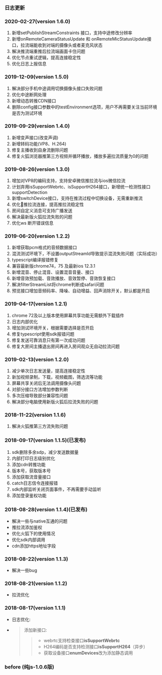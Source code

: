 ### 日志更新

### 2020-02-27(version 1.6.0)
 1. 新增setPublishStreamConstraints 接口，支持中途修改分辨率
 2. 新增onRemoteCameraStatusUpdate 和 onRemoteMicStatusUpdate接口，拉流端能收到对端的摄像头或者麦克风状态
 3. 解决推流端重推后拉流端画面卡住问题
 4. 优化节点重试逻辑，提高连接稳定性
 5. 优化日志上报信息

### 2019-12-09(version 1.5.0)
 1. 解决部分手机中途调用切换摄像头接口失败问题
 2. 优化中途断网处理
 3. 新增动态转推CDN接口
 4. 删除config接口参数中的testEnvironment选项，用户不再需要关注当前环境是否为测试环境

### 2019-09-29(version 1.4.0)
 1. 新增变声接口(改变声调)
 2. 新增转码功能(VP8、H.264)
 3. 修复主播收到自身流删除问题
 4. 修复火狐浏览器推第三方视频并循环播放，播放多遍拉流质量为0的问题

### 2019-08-26(version 1.3.0)
 1. 增加对VP8的编码支持，支持安卓微信推拉流与ios微信拉流
 2. 计划弃用isSupportWebrtc、isSupportH264接口，新增统一检测性接口supportDetection
 3. 新增switchDevice接口，支持在推流过程中切换设备，无需重新推流
 4. 优化推拉流连接，提高推拉流稳定性
 5. 房间自定义消息可支持广播发送
 6. 解决最新版火狐拉流失败的问题
 7. 优化ws 断开错误信息

### 2019-06-20(version 1.2.2)
 1. 新增获取pcm格式的音频数据接口
 2. 混流测试环境下，不设置outputStreamId导致提示混流失败问题（实际成功）
 4. typescript编译报错修复
 5. 兼容最新版chrome74，75 及最新ios 12.3.1
 6. 新增混音、停止混音、设置混音音量、接口
 7. 新增音效预加载、音效播放、音效暂停、音效恢复接口
 8. 解决filterStreamList将chrome判断成safari问题
 9. 预览接口增加音频码率、降噪、自动增益、回声消除开关，默认都是开启

### 2019-04-17(version 1.2.1)
 1.  chrome 72及以上版本使用屏幕共享功能无需额外下载插件
 2.  日志内部优化
 3.  增加测试环境开关，根据需要选择是否开启
 4.  修复typescript使用sdk报错问题
 5.  修复发送可靠消息只有第一次成功问题
 6.  修复大房间主播退出房间再进入房间观众无自动拉流问题

### 2019-02-13(version 1.2.0)
 1.  减少单次日志发送量，提高连接稳定性
 2.  新加视频录制，下载，视频截图，筛选流等功能
 3.  屏幕共享关闭后无法调用摄像头问题
 4.  对部分接口方法增加参数判断
 5.  多次压缩导致部分兼容性问题
 6.  解决部分电脑使用新版火狐后拉流失败的问题

### 2018-11-22(version 1.1.6)
 1.  解决火狐推第三方流失败问题

### 2018-09-17(version 1.1.5)(已发布)
 1.  sdk删除多余sdp，减少发送数据量
 2.  内部打印日志级别优化
 3.  添加cdn转推功能
 4.  版本号，获取版本号
 5.  添加获取流音量接口
 6.  catch日志信令连接报错
 7.  sdk内部监听关闭页面事件，不再需要手动监听
 8.  添加登录鉴权功能

### 2018-08-28(version 1.1.4)(已发布)
* 解决一些与native互通的问题
* 推拉流添加鉴权
* 优化火狐下的使用情况
* 优化sdk内部调用
* cdn添加https地址字段


### 2018-08-22(version 1.1.3)
* 解决一些bug


### 2018-08-21(version 1.1.2)
* 拉流优化


### 2018-08-17(version 1.1.1)
* 日志优化:
* >  添加新接口:
    >> - webrtc支持检查接口**isSupportWebrtc**
    >> - H264编码是否支持检测接口**isSupportH264**（异步）
    >> - 获取设备接口**enumDevices**改为添加静态调用



 ### before (纯js-1.0.6版)





